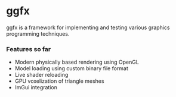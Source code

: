 # ggfx

ggfx is a framework for implementing and testing various graphics programming techniques.

### Features so far

- Modern physically based rendering using OpenGL
- Model loading using custom binary file format
- Live shader reloading
- GPU voxelization of triangle meshes
- ImGui integration